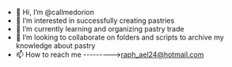 - 👋 Hi, I’m @callmedorion
- 👀 I’m interested in successfully creating pastries
- 🌱 I’m currently learning and organizing pastry trade
- 💞️ I’m looking to collaborate on folders and scripts to archive my knowledge about pastry
- 📫 How to reach me --------->raph_ael24@hotmail.com

<!---
callmedorion/callmedorion is a ✨ special ✨ repository because its `README.md` (this file) appears on your GitHub profile.
You can click the Preview link to take a look at your changes.
--->

